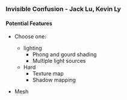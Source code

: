 ### Invisible Confusion - Jack Lu, Kevin Ly

#### Potential Features
- Choose one:
    - lighting
        - Phong and gourd shading
        - Multiple light sources
    - Hard
        - Texture map
        - Shadow mapping

- Mesh

